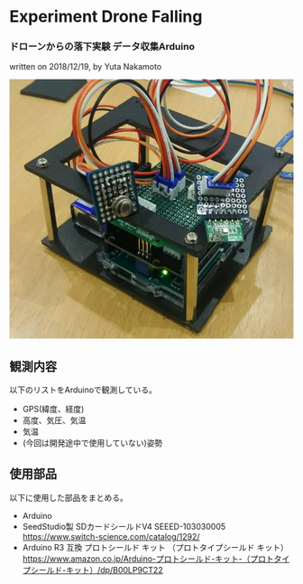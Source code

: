 # Experiment Drone Falling
### ドローンからの落下実験 データ収集Arduino
written on 2018/12/19, by Yuta Nakamoto

![body_arduino](img/body_arduino2.jpg)

## 観測内容
以下のリストをArduinoで観測している。
- GPS(緯度、経度)
- 高度、気圧、気温
- 気温
- (今回は開発途中で使用していない)姿勢

## 使用部品
以下に使用した部品をまとめる。
- Arduino
- SeedStudio製 SDカードシールドV4 SEEED-103030005  
https://www.switch-science.com/catalog/1292/
- Arduino R3 互換 プロトシールド キット （プロトタイプシールド キット）  
https://www.amazon.co.jp/Arduino-プロトシールド-キット-（プロトタイプシールド-キット）/dp/B00LP9CT22
